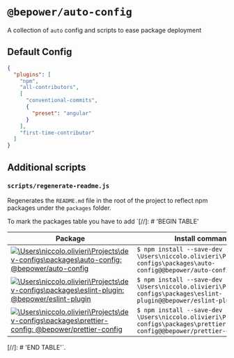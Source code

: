 # `@bepower/auto-config`

A collection of `auto` config and scripts to ease package deployment

## Default Config

```json
{
  "plugins": [
    "npm",
    "all-contributors",
    [
      "conventional-commits",
      {
        "preset": "angular"
      }
    ],
    "first-time-contributor"
  ]
}
```

## Additional scripts

### `scripts/regenerate-readme.js`

Regenerates the `README.md` file in the root of the project to reflect npm packages under the `packages` folder.

To mark the packages table you have to add `[//]: # 'BEGIN TABLE'

| Package | Install command |
| --- | --- |
| [![\Users\niccolo.olivieri\Projects\dev-configs\packages\auto-config: @bepower/auto-config](https://img.shields.io/badge/\Users\niccolo.olivieri\Projects\dev--configs\packages\auto--config-@bepower/auto-config-brightgreen.svg)](C) | `$ npm install --save-dev \Users\niccolo.olivieri\Projects\dev-configs\packages\auto-config@@bepower/auto-config` |
| [![\Users\niccolo.olivieri\Projects\dev-configs\packages\eslint-plugin: @bepower/eslint-plugin](https://img.shields.io/badge/\Users\niccolo.olivieri\Projects\dev--configs\packages\eslint--plugin-@bepower/eslint-plugin-brightgreen.svg)](C) | `$ npm install --save-dev \Users\niccolo.olivieri\Projects\dev-configs\packages\eslint-plugin@@bepower/eslint-plugin` |
| [![\Users\niccolo.olivieri\Projects\dev-configs\packages\prettier-config: @bepower/prettier-config](https://img.shields.io/badge/\Users\niccolo.olivieri\Projects\dev--configs\packages\prettier--config-@bepower/prettier-config-brightgreen.svg)](C) | `$ npm install --save-dev \Users\niccolo.olivieri\Projects\dev-configs\packages\prettier-config@@bepower/prettier-config` |

[//]: # 'END TABLE'`.
